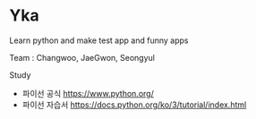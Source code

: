 # Yka
Learn python and make test app and funny apps

Team : Changwoo, JaeGwon, Seongyul

Study 
- 파이선 공식 https://www.python.org/
- 파이선 자습서 https://docs.python.org/ko/3/tutorial/index.html
